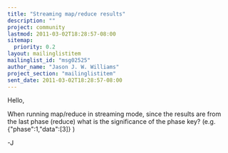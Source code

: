 ```yaml
---
title: "Streaming map/reduce results"
description: ""
project: community
lastmod: 2011-03-02T18:28:57-08:00
sitemap:
  priority: 0.2
layout: mailinglistitem
mailinglist_id: "msg02525"
author_name: "Jason J. W. Williams"
project_section: "mailinglistitem"
sent_date: 2011-03-02T18:28:57-08:00
---
```



Hello,

When running map/reduce in streaming mode, since the results are from
the last phase (reduce) what is the significance of the phase key?
(e.g. {"phase":1,"data":[3]} )

-J

